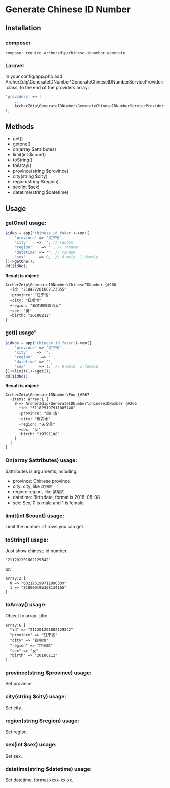 # Generate Chinese ID Number

## Installation
### composer
```
composer require archerzdip/chinese-idnumber-generate
```

### Laravel
In your config/app.php add ArcherZdip\GenerateIDNumber\GenerateChineseIDNumberServiceProvider::class, to the end of the providers array:
```php
'providers' => [
    ...
    ArcherZdip\GenerateIDNumber\GenerateChineseIDNumberServiceProvider::class,
],
```


## Methods
* get()
* getone()
* on(array $attributes)
* limit(int $count)
* toString()
* toArray()
* province(string $province)
* city(string $city)
* region(string $region)
* sex(int $sex)
* datetime(string $datetime)

## Usage

### **getOne() usage:**
```php
$idNo = app('chinese_id_faker')->on([
    'province' => '辽宁省',
    'city'    => '', // random
    'region'    => '', // random
    'datetime' => '', // random
    'sex'      => 0,  // 0-male  1-female
])->getOne();
dd($idNo);    
```
**Result is object:**
```
ArcherZdip\GenerateIDNumber\ChineseIDNumber {#266
  +id: "210422201802123855"
  +province: "辽宁省"
  +city: "抚顺市"
  +region: "新宾满族自治县"
  +sex: "男"
  +birth: "20180212"
}
```

### **get() usage"**
```php
$idNos = app('chinese_id_faker')->on([
    'province' => '辽宁省',
    'city'    => '',
    'region'    => '',
    'datetime' => '',
    'sex'      => 1,  // 0-male  1-female
])->limit(1)->get();
dd($idNos);
```
**Result is object:**
```
ArcherZdip\GenerateIDNumber\Foo {#267
  +items: array:1 [
    0 => ArcherZdip\GenerateIDNumber\ChineseIDNumber {#266
      +id: "511825197911085740"
      +province: "四川省"
      +city: "雅安市"
      +region: "天全县"
      +sex: "女"
      +birth: "19791108"
    }
  ]
}

```

### **On(array $attributes) usage:**
$attributes is arguments,including:
- province: Chinese province
- city: city, like `沈阳市`
- region: region, like `某某区`
- datetime: Birthdate, format is 2018-08-08
- sex: Sex, 0 is male and 1 is female

### **limit(int $count) usage:**
Limit the number of rows you can get.

### **toString() usage:**
Just show chinese id number.
```$xslt
"211201201802129542"
```
or:
```$xslt
array:2 [
  0 => "63212619971109033X"
  1 => "810000195308134165"
]
```

### **toArray() usage:**
Object to array.
Like:
```
array:6 [
  "id" => "211201201802129542"
  "province" => "辽宁省"
  "city" => "铁岭市"
  "region" => "市辖区"
  "sex" => "女"
  "birth" => "20180212"
]
```

### **province(string $province) usage:**
Set province.

### **city(string $city) usage:**
Set city.

### **region(string $region) usage:**
Set region.

### **sex(int $sex) usage:**
Set sex.

### **datetime(string $datetime) usage:**
Set datetime, format xxxx-xx-xx.